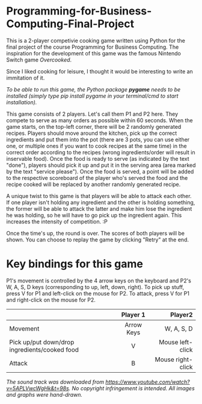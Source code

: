 # Programming-for-Business-Computing-Final-Project

This is a 2-player competivie cooking game written using Python for the final project of the course Programming for Business Computing.
The inspiration for the development of this game was the famous Nintendo Switch game *Overcooked*.

Since I liked cooking for leisure, I thought it would be interesting to write an immitation of it. 

*To be able to run this game, the Python package **pygame** needs to be installed (simply type pip install pygame in your terminal/cmd to start installation).*


This game consists of 2 players. Let's call them P1 and P2 here. They compete to serve as many orders as possible within 60 seconds. When the game starts, on the top-left corner, there will be 2 randomly generated recipes. Players should move around the kitchen, pick up the correct ingredients and put them into the pot (there are 3 pots, you can use either one, or multiple ones if you want to cook recipes at the same time) in the correct order according to the recipes (wrong ingredients/order will result in inservable food). Once the food is ready to serve (as indicated by the text "done"), players should pick it up and put it in the serving area (area marked by the text "service please"). Once the food is served, a point will be added to the respective scoreboard of the player who's served the food and the recipe cooked will be replaced by another randomly generated recipe. 

A unique twist to this game is that players will be able to attack each other. If one player isn't holding any ingredient and the other is holding something, the former will be able to attack the latter and make him lose the ingredient he was holding, so he will have to go pick up the ingredient again. This increases the intensity of competition. :P

Once the time's up, the round is over. The scores of both players will be shown. You can choose to replay the game by clicking "Retry" at the end. 

# Key bindings for this game

P1's movement is controlled by the 4 arrow keys on the keyboard and P2's W, A, S, D keys (corresponding to up, left, down, right). To pick up stuff, press V for P1 and left-click on the mouse for P2. To attack, press V for P1 and right-click on the mouse for P2.

|       | Player 1 | Player2     |
| :---        |    :----:   |          ---: |
| Movement     | Arrow Keys       | W, A, S, D   |
| Pick up/put down/drop ingredients/cooked food   | V         | Mouse left-click     |
| Attack | B | Mouse right-click|

*The sound track was downloaded from https://www.youtube.com/watch?v=5APLVwcWgHk&t=98s. No copyright infringement is intended. All images and graphs were hand-drawn.*

